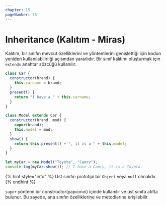 ```yaml
---
chapter: 15
pageNumber: 76
---
```


# Inheritance (Kalıtım - Miras)

Kalıtım, bir sınıfın mevcut özelliklerini ve yöntemlerini genişlettiği için kodun yeniden kullanılabilirliği açısından yararlıdır. Bir sınıf kalıtımı oluşturmak için `extends` anahtar sözcüğü kullanılır. &#x20;

```javascript
class Car {
  constructor(brand) {
    this.carname = brand;
  }
  present() {
    return "I have a " + this.carname;
  }
}

class Model extends Car {
  constructor(brand, mod) {
    super(brand);
    this.model = mod;
  }
  show() {
    return this.present() + ", it is a " + this.model;
  }
}

let myCar = new Model("Toyota", "Camry");
console.log(myCar.show()); // I have a Camry, it is a Toyota.
```

{% hint style="info" %}
Üst sınıfın prototipi bir `Object` veya `null` olmalıdır.&#x20;
{% endhint %}

`super` yöntemi bir constructor(yapıcının) içinde kullanılır ve üst sınıfa atıfta bulunur. Bu sayede, ana sınıfın özelliklerine ve metodlarına erişilebilir.
